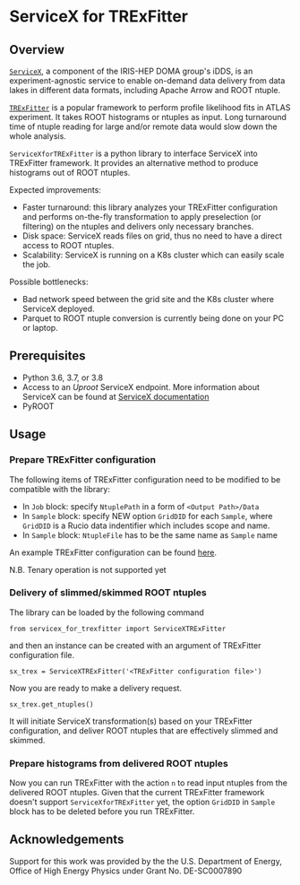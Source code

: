 # ServiceX for TRExFitter

## Overview

[`ServiceX`](https://github.com/ssl-hep/ServiceX), a component of the IRIS-HEP DOMA group's iDDS, is an experiment-agnostic service to enable on-demand data delivery from data lakes in different data formats, including Apache Arrow and ROOT ntuple. 

[`TRExFitter`](https://gitlab.cern.ch/TRExStats/TRExFitter) is a popular framework to perform profile likelihood fits in ATLAS experiment. It takes ROOT histograms or ntuples as input. Long turnaround time of ntuple reading for large and/or remote data would slow down the whole analysis.

`ServiceXforTRExFitter` is a python library to interface ServiceX into TRExFitter framework. It provides an alternative method to produce histograms out of ROOT ntuples. 

<!-- Primary goal is the fast delivery of histograms from ROOT ntuples, which replaces TRExFitter option `n`.  -->

Expected improvements:
<!-- - Faster turnaround: this library analyzes your TRExFitter configuration to apply preselection (or filtering) on the ntuples and deliver only necessary branches. -->
- Faster turnaround: this library analyzes your TRExFitter configuration and performs on-the-fly transformation to apply preselection (or filtering) on the ntuples and delivers only necessary branches.
- Disk space: ServiceX reads files on grid, thus no need to have a direct access to ROOT ntuples.
- Scalability: ServiceX is running on a K8s cluster which can easily scale the job.

Possible bottlenecks:
- Bad network speed between the grid site and the K8s cluster where ServiceX deployed.
- Parquet to ROOT ntuple conversion is currently being done on your PC or laptop.

<!-- ServiceX for TRExFitter is a python library 
which delivers only needed data based on the TRExFitter configuration file
to deliver only data used by TRExFitter interactively. -->


## Prerequisites

- Python 3.6, 3.7, or 3.8
- Access to an *Uproot* ServiceX endpoint. More information about ServiceX can be found at [ServiceX documentation](https://servicex.readthedocs.io/en/latest/)
- PyROOT


## Usage

### Prepare TRExFitter configuration

The following items of TRExFitter configuration need to be modified to be compatible with the library:

- In `Job` block: specify `NtuplePath` in a form of `<Output Path>/Data`
- In `Sample` block: specify NEW option `GridDID` for each `Sample`, where `GridDID` is a Rucio data indentifier which includes scope and name. 
- In `Sample` block: `NtupleFile` has to be the same name as `Sample` name

An example TRExFitter configuration can be found [here](https://github.com/kyungeonchoi/ServiceXforTRExFitter/blob/development/config/v9fit_simple.config).

N.B. Tenary operation is not supported yet

### Delivery of slimmed/skimmed ROOT ntuples
<!-- ```
from servicex_for_trexfitter import ServiceXTRExFitter
sx_trex = ServiceXTRExFitter('<TRExFitter configuration file>')
sx_trex.get_ntuples()
``` -->
The library can be loaded by the following command
```
from servicex_for_trexfitter import ServiceXTRExFitter
```

and then an instance can be created with an argument of TRExFitter configuration file.
```
sx_trex = ServiceXTRExFitter('<TRExFitter configuration file>')
```

Now you are ready to make a delivery request. 
```
sx_trex.get_ntuples()
```
It will initiate ServiceX transformation(s) based on your TRExFitter configuration, and deliver ROOT ntuples that are effectively slimmed and skimmed.

### Prepare histograms from delivered ROOT ntuples

Now you can run TRExFitter with the action `n` to read input ntuples from the delivered ROOT ntuples. 
Given that the current TRExFitter framework doesn't support `ServiceXforTRExFitter` yet, the option `GridDID` in `Sample` block has to be deleted before you run TRExFitter.


## Acknowledgements
Support for this work was provided by the the U.S. Department of Energy, Office of High Energy Physics under Grant No. DE-SC0007890